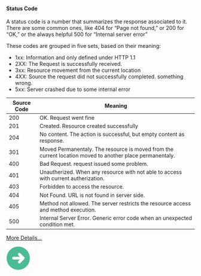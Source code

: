 #### Status Code ####
A status code is a number that summarizes the response associated to it. There are some common ones,
like 404 for “Page not found,” or 200 for “OK,” or the always helpful 500 for “Internal server error”

These codes are grouped in five sets, based on their meaning:
* 1xx: Information and only defined under HTTP 1.1
* 2XX: The Request is successfully received.
* 3xx: Resource movement from the current location
* 4XX: Source the request did not successfully completed. something wrong.
* 5xx: Server crashed due to some internal error

Source Code | Meaning
------------|------------
200         | OK. Request went fine
201         | Created. Resource created successfully
204         | No content. The action is successful, but empty content as response.
301			| Moved Permanentaly. The resource is moved from the current location moved to another place permanentaly.
400         | Bad Request. request issued some problem. 
401         | Unautherized. When any resource with not able to access with current autherization. 
403			| Forbidden to access the resource.
404			| Not Found. URL is not found in server side.
405			| Method not allowed. The server restricts the resource access and method execution.
500         | Internal Server Error. Generic error code when an unexpected condition met.

[More Details...](http://tools.ietf.org/html/rfc7231#section-6)

[![](https://github.com/shribadiger/RESTFull-API-NodeJS/blob/master/img/button.png)](https://github.com/shribadiger/RESTFull-API-NodeJS/blob/master/Page4.md)
